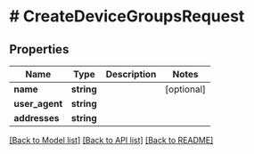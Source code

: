 # # CreateDeviceGroupsRequest

## Properties

Name | Type | Description | Notes
------------ | ------------- | ------------- | -------------
**name** | **string** |  | [optional]
**user_agent** | **string** |  |
**addresses** | **string** |  |

[[Back to Model list]](../../README.md#models) [[Back to API list]](../../README.md#endpoints) [[Back to README]](../../README.md)
